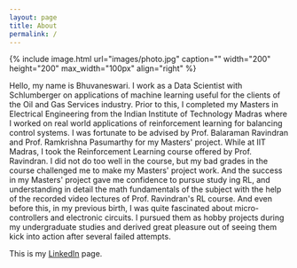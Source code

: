 ```yaml
---
layout: page
title: About
permalink: /
---
```


{% include image.html url="images/photo.jpg" caption="" width="200" height="200" max_width="100px" align="right" %}

Hello, my name is Bhuvaneswari. I work as a Data Scientist with Schlumberger on applications of machine learning useful for the clients of the Oil and Gas Services industry. Prior to this, I completed my Masters in Electrical Engineering from the Indian Institute of Technology Madras where I worked on real world applications of reinforcement learning for balancing control systems. I was fortunate to be advised by Prof. Balaraman Ravindran and Prof. Ramkrishna Pasumarthy for my Masters' project. While at IIT Madras, I took the Reinforcement Learning course offered by Prof. Ravindran. I did not do too well in the course, but my bad grades in the course challenged me to make my Masters' project work. And the success in my Masters' project gave me confidence to pursue study ing RL, and understanding in detail the math fundamentals of the subject with the help of the recorded video lectures of Prof. Ravindran's RL course. And even before this, in my previous birth, I was quite fascinated about micro-controllers and electronic circuits. I pursued them as hobby projects during my undergraduate studies and derived great pleasure out of seeing them kick into action after several failed attempts. 


This is my [LinkedIn] page.  

[LinkedIn]: https://www.linkedin.com/in/bhuvaneswari-s-07217955/
